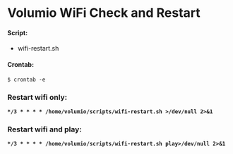 # Volumio WiFi Check and Restart

#### Script:
- wifi-restart.sh

#### Crontab: 
```
$ crontab -e
```

### Restart wifi only:

**`*/3 * * * * /home/volumio/scripts/wifi-restart.sh >/dev/null 2>&1`**

### Restart wifi and play:

**`*/3 * * * * /home/volumio/scripts/wifi-restart.sh play>/dev/null 2>&1`**